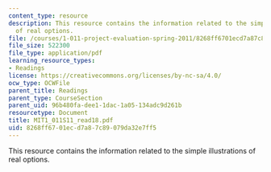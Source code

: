 ```yaml
---
content_type: resource
description: This resource contains the information related to the simple illustrations
  of real options.
file: /courses/1-011-project-evaluation-spring-2011/8268ff6701ecd7a87c89079da32e7ff5_MIT1_011S11_read18.pdf
file_size: 522300
file_type: application/pdf
learning_resource_types:
- Readings
license: https://creativecommons.org/licenses/by-nc-sa/4.0/
ocw_type: OCWFile
parent_title: Readings
parent_type: CourseSection
parent_uid: 96b480fa-dee1-1dac-1a05-134adc9d261b
resourcetype: Document
title: MIT1_011S11_read18.pdf
uid: 8268ff67-01ec-d7a8-7c89-079da32e7ff5
---
```

This resource contains the information related to the simple illustrations of real options.